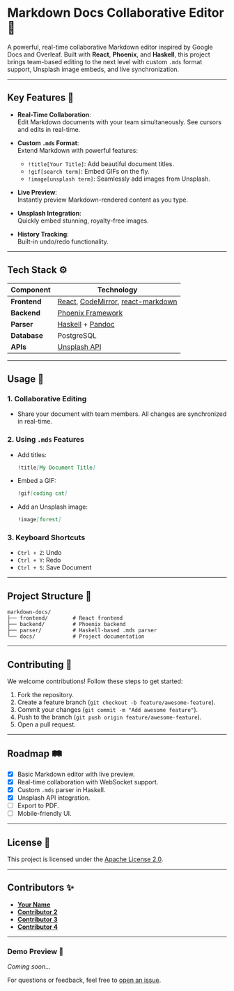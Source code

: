 # **Markdown Docs Collaborative Editor** 🚀

A powerful, real-time collaborative Markdown editor inspired by Google Docs and Overleaf. Built with **React**, **Phoenix**, and **Haskell**, this project brings team-based editing to the next level with custom `.mds` format support, Unsplash image embeds, and live synchronization.

---

## **Key Features** 🌟

- **Real-Time Collaboration**:  
  Edit Markdown documents with your team simultaneously. See cursors and edits in real-time.  

- **Custom `.mds` Format**:  
  Extend Markdown with powerful features:
  - `!title[Your Title]`: Add beautiful document titles.  
  - `!gif[search term]`: Embed GIFs on the fly.  
  - `!image[unsplash term]`: Seamlessly add images from Unsplash.  

- **Live Preview**:  
  Instantly preview Markdown-rendered content as you type.

- **Unsplash Integration**:  
  Quickly embed stunning, royalty-free images.

- **History Tracking**:  
  Built-in undo/redo functionality.

---

## **Tech Stack** ⚙️

| **Component**   | **Technology**                           |
|------------------|------------------------------------------|
| **Frontend**     | [React](https://reactjs.org/), [CodeMirror](https://codemirror.net/), [react-markdown](https://github.com/remarkjs/react-markdown) |
| **Backend**      | [Phoenix Framework](https://www.phoenixframework.org/) |
| **Parser**       | [Haskell](https://www.haskell.org/) + [Pandoc](https://pandoc.org/) |
| **Database**     | PostgreSQL                              |
| **APIs**         | [Unsplash API](https://unsplash.com/developers) |

---

## **Usage** 📖

### 1. **Collaborative Editing**
- Share your document with team members. All changes are synchronized in real-time.

### 2. **Using `.mds` Features**
- Add titles:
  ```markdown
  !title[My Document Title]
  ```
- Embed a GIF:
  ```markdown
  !gif[coding cat]
  ```
- Add an Unsplash image:
  ```markdown
  !image[forest]
  ```

### 3. **Keyboard Shortcuts**
- `Ctrl + Z`: Undo  
- `Ctrl + Y`: Redo  
- `Ctrl + S`: Save Document  

---

## **Project Structure** 📂

```plaintext
markdown-docs/
├── frontend/        # React frontend
├── backend/         # Phoenix backend
├── parser/          # Haskell-based .mds parser
└── docs/            # Project documentation
```

---

## **Contributing** 🤝

We welcome contributions! Follow these steps to get started:  

1. Fork the repository.  
2. Create a feature branch (`git checkout -b feature/awesome-feature`).  
3. Commit your changes (`git commit -m "Add awesome feature"`).  
4. Push to the branch (`git push origin feature/awesome-feature`).  
5. Open a pull request.

---

## **Roadmap** 🛤️

- [x] Basic Markdown editor with live preview.  
- [x] Real-time collaboration with WebSocket support.  
- [x] Custom `.mds` parser in Haskell.  
- [x] Unsplash API integration.  
- [ ] Export to PDF.  
- [ ] Mobile-friendly UI.  

---

## **License** 📜

This project is licensed under the [Apache License 2.0](LICENSE).  

---

## **Contributors** ✨

- **[Your Name](https://github.com/your-profile)**  
- **[Contributor 2](https://github.com/contributor2)**  
- **[Contributor 3](https://github.com/contributor3)**  
- **[Contributor 4](https://github.com/contributor4)**  

---

### **Demo Preview** 🎥

*Coming soon...*

For questions or feedback, feel free to [open an issue](https://github.com/Imtjl/markdown-docs/issues).  
